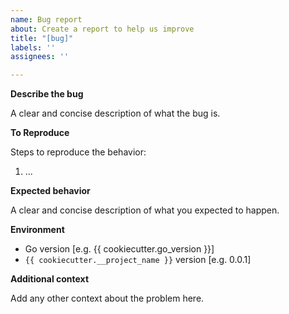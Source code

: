 ```yaml
---
name: Bug report
about: Create a report to help us improve
title: "[bug]"
labels: ''
assignees: ''

---
```


**Describe the bug**

A clear and concise description of what the bug is.

**To Reproduce**

Steps to reproduce the behavior:
1. ...

**Expected behavior**

A clear and concise description of what you expected to happen.

**Environment**

 - Go version [e.g. {{ cookiecutter.go_version }}]
 - `{{ cookiecutter.__project_name }}` version [e.g. 0.0.1]

**Additional context**

Add any other context about the problem here.
